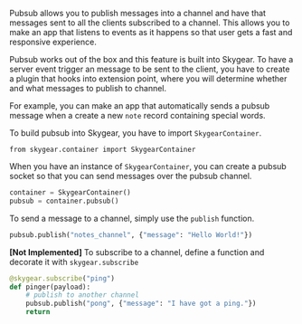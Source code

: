 Pubsub allows you to publish messages into a channel and have that messages
sent to all the clients subscribed to a channel. This allows you to make
an app that listens to events as it happens so that user gets a fast
and responsive experience.

Pubsub works out of the box and this feature is built into Skygear. To have
a server event trigger an message to be sent to the client, you have to
create a plugin that hooks into extension point, where you will determine
whether and what messages to publish to channel.

For example, you can make an app that automatically sends a pubsub message
when a create a new `note` record containing special words.

To build pubsub into Skygear, you have to import `SkygearContainer`.

```
from skygear.container import SkygearContainer
```

When you have an instance of `SkygearContainer`, you can create a pubsub socket
so that you can send messages over the pubsub channel.

```python
container = SkygearContainer()
pubsub = container.pubsub()
```

To send a message to a channel, simply use the `publish` function.

```python
pubsub.publish("notes_channel", {"message": "Hello World!"})
```

**[Not Implemented]**
To subscribe to a channel, define a function and decorate it with `skygear.subscribe`

```python
@skygear.subscribe("ping")
def pinger(payload):
    # publish to another channel
    pubsub.publish("pong", {"message": "I have got a ping."})
    return
```
